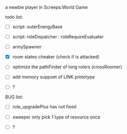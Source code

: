 a newbie player in Screeps:World Game

todo list:

- [ ] script: outerEnergyBase

- [ ] script: roleDispatcher : roleRequireEvaluater

- [ ] armySpawner

- [x] room states cheaker (check if is attacked)

- [ ] optimize the pathFinder of long rolers (crossRoomer)

- [ ] add memory suppoet of LINK prototype 



- [ ] ?

BUG list:

- [ ] role_upgradePlus has not fixed

- [ ] sweeper only pick 1 type of resource once

- [ ] ?